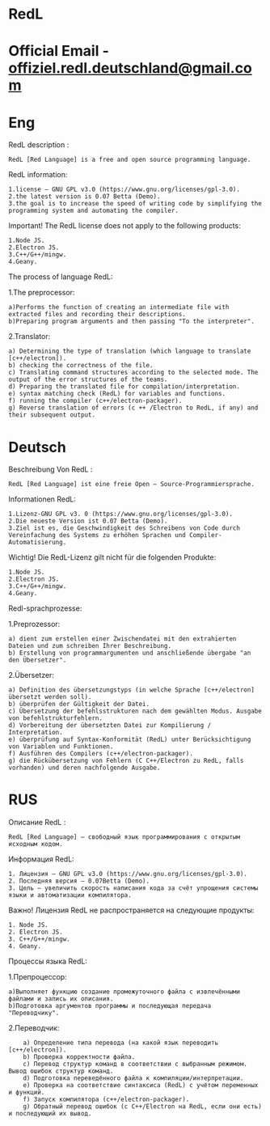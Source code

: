 # RedL


# Official Email - offiziel.redl.deutschland@gmail.com


# Eng


RedL description :
    
    RedL [Red Language] is a free and open source programming language.


RedL information:
    
    1.license – GNU GPL v3.0 (https://www.gnu.org/licenses/gpl-3.0). 
    2.the latest version is 0.07 Betta (Demo).
    3.the goal is to increase the speed of writing code by simplifying the programming system and automating the compiler.


Important! The RedL license does not apply to the following products:
    
    1.Node JS.
    2.Electron JS.
    3.C++/G++/mingw.
    4.Geany.

The process of language RedL:

1.The preprocessor:

    a)Performs the function of creating an intermediate file with extracted files and recording their descriptions. 
    b)Preparing program arguments and then passing "To the interpreter".

2.Translator:

    a) Determining the type of translation (which language to translate [c++/electron]).
    b) checking the correctness of the file.
    c) Translating command structures according to the selected mode. The output of the error structures of the teams.
    d) Preparing the translated file for compilation/interpretation.
    e) syntax matching check (RedL) for variables and functions.
    f) running the compiler (c++/electron-packager).
    g) Reverse translation of errors (c ++ /Electron to RedL, if any) and their subsequent output.






# Deutsch





Beschreibung Von RedL :

    RedL [Red Language] ist eine freie Open – Source-Programmiersprache.


Informationen RedL:

    1.Lizenz-GNU GPL v3. 0 (https://www.gnu.org/licenses/gpl-3.0).
    2.Die neueste Version ist 0.07 Betta (Demo).
    3.Ziel ist es, die Geschwindigkeit des Schreibens von Code durch Vereinfachung des Systems zu erhöhen Sprachen und Compiler-Automatisierung.


Wichtig! Die RedL-Lizenz gilt nicht für die folgenden Produkte:

    1.Node JS.
    2.Electron JS.
    3.C++/G++/mingw.
    4.Geany.

Redl-sprachprozesse:

1.Preprozessor:

    a) dient zum erstellen einer Zwischendatei mit den extrahierten Dateien und zum schreiben Ihrer Beschreibung. 
    b) Erstellung von programmargumenten und anschließende übergabe "an den Übersetzer".

2.Übersetzer:

    a) Definition des übersetzungstyps (in welche Sprache [c++/electron] übersetzt werden soll).
    b) überprüfen der Gültigkeit der Datei.
    c) Übersetzung der befehlsstrukturen nach dem gewählten Modus. Ausgabe von befehlstrukturfehlern.
    d) Vorbereitung der übersetzten Datei zur Kompilierung / Interpretation.
    e) überprüfung auf Syntax-Konformität (RedL) unter Berücksichtigung von Variablen und Funktionen.
    f) Ausführen des Compilers (c++/electron-packager).
    g) die Rückübersetzung von Fehlern (C C++/Electron zu RedL, falls vorhanden) und deren nachfolgende Ausgabe.




# RUS




Описание RedL :

    RedL [Red Language] – свободный язык программирования с открытым исходным кодом.


Информация RedL:
    
    1. Лицензия – GNU GPL v3.0 (https://www.gnu.org/licenses/gpl-3.0).
    2. Последняя версия — 0.07Betta (Demo).
    3. Цель — увеличить скорость написания кода за счёт упрощения системы языки и автоматизации компилятора.


Важно! Лицензия RedL не распространяется на следующие продукты:
    
    1. Node JS.
    2. Electron JS.
    3. C++/G++/mingw.
    4. Geany.

Процессы языка RedL:

  1.Препроцессор:
  
    a)Выполняет функцию создание промежуточного файла с извлечёнными файлами и запись их описания.         
    b)Подготовка аргументов программы и последующая передача  "Переводчику".
    
2.Переводчик:

		a) Определение типа перевода (на какой язык переводить [c++/electron]).
		b) Проверка корректности файла.
		c) Перевод структур команд в соответствии с выбранным режимом. Вывод ошибок структур команд.
		d) Подготовка переведённого файла к компиляции/интерпретации.
		e) Проверка на соответствие синтаксиса (RedL) с учётом переменных и функций. 
		f) Запуск компилятора (c++/electron-packager).
		g) Обратный перевод ошибок (c С++/Electron на RedL, если они есть) и последующий их вывод.
